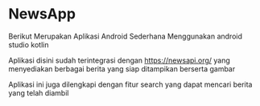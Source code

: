 # NewsApp

Berikut Merupakan Aplikasi Android Sederhana Menggunakan android studio kotlin

Aplikasi disini sudah terintegrasi dengan https://newsapi.org/ yang menyediakan berbagai berita yang siap ditampikan berserta gambar

Aplikasi ini juga dilengkapi dengan fitur search yang dapat mencari berita yang telah diambil

